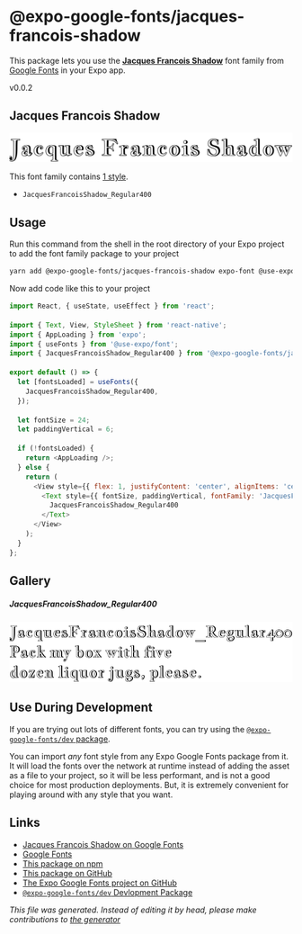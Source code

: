 # @expo-google-fonts/jacques-francois-shadow

This package lets you use the [**Jacques Francois Shadow**](https://fonts.google.com/specimen/Jacques+Francois+Shadow) font family from [Google Fonts](https://fonts.google.com/) in your Expo app.

v0.0.2

## Jacques Francois Shadow

![Jacques Francois Shadow](./font-family.png)

This font family contains [1 style](#gallery).

- `JacquesFrancoisShadow_Regular400`

## Usage

Run this command from the shell in the root directory of your Expo project to add the font family package to your project
```sh
yarn add @expo-google-fonts/jacques-francois-shadow expo-font @use-expo/font
```

Now add code like this to your project
```js
import React, { useState, useEffect } from 'react';

import { Text, View, StyleSheet } from 'react-native';
import { AppLoading } from 'expo';
import { useFonts } from '@use-expo/font';
import { JacquesFrancoisShadow_Regular400 } from '@expo-google-fonts/jacques-francois-shadow';

export default () => {
  let [fontsLoaded] = useFonts({
    JacquesFrancoisShadow_Regular400,
  });

  let fontSize = 24;
  let paddingVertical = 6;

  if (!fontsLoaded) {
    return <AppLoading />;
  } else {
    return (
      <View style={{ flex: 1, justifyContent: 'center', alignItems: 'center' }}>
        <Text style={{ fontSize, paddingVertical, fontFamily: 'JacquesFrancoisShadow_Regular400' }}>
          JacquesFrancoisShadow_Regular400
        </Text>
      </View>
    );
  }
};

```

## Gallery

##### JacquesFrancoisShadow_Regular400
![JacquesFrancoisShadow_Regular400](./e4664490f27116a48b79a15fc06c1817e3669ac1d3ee0e65f80b093997b5e935.ttf.png)


## Use During Development

If you are trying out lots of different fonts, you can try using the [`@expo-google-fonts/dev` package](https://www.npmjs.com/package/@expo-google-fonts/dev).

You can import *any* font style from any Expo Google Fonts package from it. It will load the fonts
over the network at runtime instead of adding the asset as a file to your project, so it will be 
less performant, and is not a good choice for most production deployments. But, it is extremely convenient
for playing around with any style that you want.

## Links

- [Jacques Francois Shadow on Google Fonts](https://fonts.google.com/specimen/Jacques+Francois+Shadow)
- [Google Fonts](https://fonts.google.com/)
- [This package on npm](https://www.npmjs.com/package/@expo-google-fonts/jacques-francois-shadow)
- [This package on GitHub](https://github.com/expo/google-fonts/tree/master/font-packages/jacques-francois-shadow)
- [The Expo Google Fonts project on GitHub](https://github.com/expo/google-fonts)
- [`@expo-google-fonts/dev` Devlopment Package](https://github.com/expo/google-fonts/tree/master/font-packages/dev)


*This file was generated. Instead of editing it by head, please make contributions to [the generator](https://github.com/expo/google-fonts/tree/master/packages/generator)*
